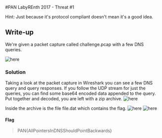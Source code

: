 #PAN LabyREnth 2017 - Threat #1

Hint: Just because it's protocol compliant doesn't mean it's a good idea.

## Write-up
We're given a packet capture called challenge.pcap with a few DNS queries.

![here](packetcap.PNG)

### Solution

Taking a look at the packet capture in Wireshark you can see a few DNS query and query responses. If you follow the UDP stream for just the queries, you can find some base64 encoded data appended to the query. Put together and decoded, you are left with a zip archive.
![here](query.PNG)

Inside the archive is the file file.dat which contains the flag.
![here](zip.PNG)
![here](t1flag.PNG)

#### Flag
> PAN{AllPointersInDNSShouldPointBackwards}
 



